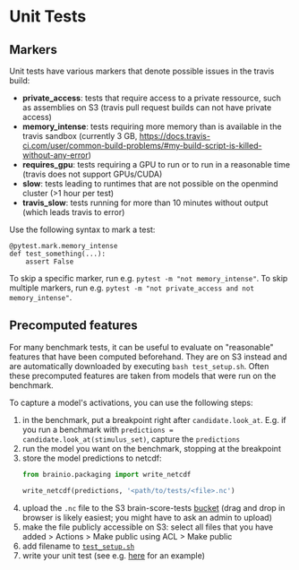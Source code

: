 # Unit Tests
## Markers
Unit tests have various markers that denote possible issues in the travis build:

* **private_access**: tests that require access to a private ressource, such as assemblies on S3 (travis pull request builds can not have private access)
* **memory_intense**: tests requiring more memory than is available in the travis sandbox (currently 3 GB, https://docs.travis-ci.com/user/common-build-problems/#my-build-script-is-killed-without-any-error)
* **requires_gpu**: tests requiring a GPU to run or to run in a reasonable time (travis does not support GPUs/CUDA)
* **slow**: tests leading to runtimes that are not possible on the openmind cluster (>1 hour per test) 
* **travis_slow**: tests running for more than 10 minutes without output (which leads travis to error)

Use the following syntax to mark a test:
```
@pytest.mark.memory_intense
def test_something(...):
    assert False
```

To skip a specific marker, run e.g. `pytest -m "not memory_intense"`.
To skip multiple markers, run e.g. `pytest -m "not private_access and not memory_intense"`.


## Precomputed features
For many benchmark tests, it can be useful to evaluate on "reasonable" features that have been computed beforehand.
They are on S3 instead and are automatically downloaded by executing `bash test_setup.sh`.
Often these precomputed features are taken from models that were run on the benchmark.

To capture a model's activations, you can use the following steps:
1. in the benchmark, put a breakpoint right after `candidate.look_at`. 
   E.g. if you run a benchmark with `predictions = candidate.look_at(stimulus_set)`, capture the `predictions`
2. run the model you want on the benchmark, stopping at the breakpoint
3. store the model predictions to netcdf:
    ```python
    from brainio.packaging import write_netcdf
    
    write_netcdf(predictions, '<path/to/tests/<file>.nc')
    ```
4. upload the `.nc` file to the S3 brain-score-tests 
   [bucket](https://s3.console.aws.amazon.com/s3/buckets/brain-score-tests?region=us-east-1&prefix=tests/test_benchmarks/&showversions=false) 
   (drag and drop in browser is likely easiest; you might have to ask an admin to upload)
5. make the file publicly accessible on S3: 
   select all files that you have added > Actions > Make public using ACL > Make public
6. add filename to [`test_setup.sh`](https://github.com/brain-score/brain-score/blob/master/test_setup.sh) 
7. write your unit test (see e.g. 
   [here](https://github.com/brain-score/brain-score/blob/9ba55450a9d1c2b695c393df92aba2102ccdb169/tests/test_benchmarks/test_geirhos2021.py#L73) 
   for an example)
